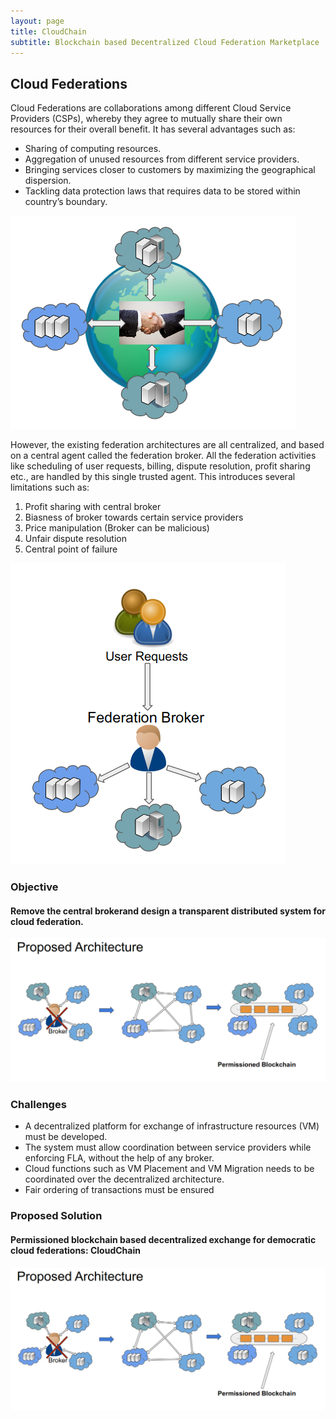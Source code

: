 ```yaml
---
layout: page
title: CloudChain
subtitle: Blockchain based Decentralized Cloud Federation Marketplace
---
```


## Cloud Federations

Cloud Federations are collaborations among different Cloud Service Providers (CSPs), whereby they agree to mutually share their own resources for their overall benefit. It has several advantages such as:

* Sharing of computing resources.
* Aggregation of unused resources from different service providers.
* Bringing services closer to customers by maximizing the geographical dispersion.
* Tackling data protection laws that requires data to be stored within country’s boundary.

![cloudfederation](/assets/cloudchain/federation.png)


However, the existing federation architectures are all centralized, and based on a central agent called the federation broker. All the federation activities like scheduling of user requests, billing, dispute resolution, profit sharing etc., are handled by this single trusted agent. This introduces several limitations such as:

1. Profit sharing with central broker
2. Biasness of broker towards certain service providers
3. Price manipulation (Broker can be malicious)
4. Unfair dispute resolution
5. Central point of failure

![cloudfederation](/assets/cloudchain/brokerbased.png)


### Objective

#### Remove the central brokerand design a transparent distributed system for cloud federation.

![broker based federation](/assets/cloudchain/centralizedtodecentralized.png)


### Challenges

* A decentralized platform for exchange of infrastructure resources (VM) must be developed.
* The system must allow coordination between service providers while enforcing FLA, without the help of any broker.
* Cloud functions such as VM Placement and VM Migration needs to be coordinated over the decentralized architecture.
* Fair ordering of transactions must be ensured

### Proposed Solution
#### Permissioned blockchain based decentralized exchange for democratic cloud federations: CloudChain
![centralized to decentralized federation](/assets/cloudchain/centralizedtodecentralized.png)


